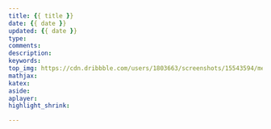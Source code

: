 ```yaml
---
title: {{ title }}
date: {{ date }}
updated: {{ date }}
type:
comments:
description:
keywords:
top_img: https://cdn.dribbble.com/users/1803663/screenshots/15543594/media/22c8f7a61899bd7e57632eb296f16fe6.jpg
mathjax:
katex:
aside:
aplayer:
highlight_shrink:

---
```

